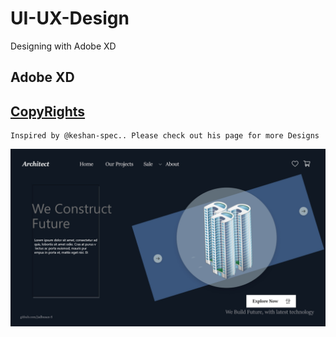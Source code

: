 # UI-UX-Design
Designing with Adobe XD

## Adobe XD 

## [CopyRights](https://github.com/keshan-spec) 
    Inspired by @keshan-spec.. Please check out his page for more Designs
    
    
![Screenshot](./output/construction.jpg)
